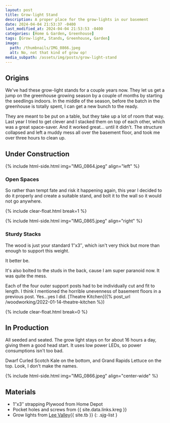 ```yaml
---
layout: post
title: Grow-light Stand
description: A proper place for the grow-lights in our basement
date: 2024-04-04 21:53:37 -0400
last_modified_at: 2024-04-04 21:53:53 -0400
categories: [Home & Garden, Greenhouse]
tags: [Grow-light, Stands, Greenhouse, Garden]
image:
  path: /thumbnails/IMG_0866.jpeg
  alt: No, not that kind of grow op!
media_subpath: /assets/img/posts/grow-light-stand
---
```

## Origins

We've had these grow-light stands for a couple years now. They let us get a jump on the greenhouse growing season by a couple of months by starting the seedlings indoors. In the middle of the season, before the batch in the greenhouse is totally spent, I can get a new bunch to the ready.

They are meant to be put on a table, but they take up a lot of room that way. Last year I tried to get clever and I stacked them on top of each other, which was a great space-saver. And it worked great... until it didn't. The structure collapsed and left a muddy mess all over the basement floor, and took me over three hours to clean up.

## Under Construction

{% include html-side.html img="IMG_0864.jpeg" align="left" %}

### Open Spaces

So rather than tempt fate and risk it happening again, this year I decided to do it properly and create a suitable stand, and bolt it to the wall so it would not go anywhere.

{% include clear-float.html break=1 %}

{% include html-side.html img="IMG_0865.jpeg" align="right" %}

### Sturdy Stacks

The wood is just your standard 1&Prime;x3&Prime;, which isn't very thick but more than enough to support this weight.

It better be.

It's also bolted to the studs in the back, cause I am super paranoid now. It was quite the mess.

Each of the four outer support posts had to be individually cut and fit to length. I think I mentioned the horrible unevenness of basement floors in a previous post. Yes...yes I did. [Theatre Kitchen]({% post_url /woodworking/2022-01-14-theatre-kitchen %})

{% include clear-float.html break=0 %}

## In Production

All seeded and seated. The grow light stays on for about 16 hours a day, giving them a good head start. It uses low power LEDs, so power consumptions isn't too bad.

Dwarf Curled Scotch Kale on the bottom, and Grand Rapids Lettuce on the top. Look, I don't make the names.

{% include html-side.html img="IMG_0866.jpeg" align="center-wide" %}

## Materials

- 1&Prime;x3&Prime; strapping Plywood from Home Depot
- Pocket holes and screws from {{ site.data.links.kreg }}
- Grow lights from [Lee Valley](https://www.leevalley.com/en-ca/shop/garden/planting/grow-lights/76513-floralight-t5-led-full-spectrum-tabletop-grow-light-stand?item=PK450){{ site.tb }}
  {: .sjg-list }
